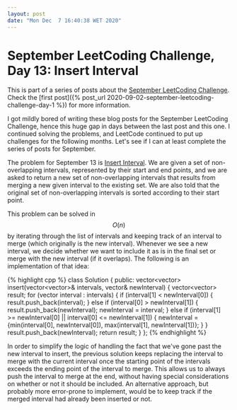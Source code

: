 ```yaml
---
layout: post
date: "Mon Dec  7 16:40:38 WET 2020"
---
```


# September LeetCoding Challenge, Day 13: Insert Interval

<div class="message" markdown="1">

This is part of a series of posts about the [September LeetCoding
Challenge][september-challenge]. Check the [first post]({% post_url
2020-09-02-september-leetcoding-challenge-day-1 %}) for more information.

</div>

I got mildly bored of writing these blog posts for the September LeetCoding
Challenge, hence this huge gap in days between the last post and this one. I
continued solving the problems, and LeetCode continued to put up challenges for
the following months. Let's see if I can at least complete the series of posts
for September.

The problem for September 13 is [Insert Interval][problem]. We are given a set
of non-overlapping intervals, represented by their start and end points, and we
are asked to return a new set of non-overlapping intervals that results from
merging a new given interval to the existing set. We are also told that the
original set of non-overlapping intervals is sorted according to their start
point.

This problem can be solved in $$O(n)$$ by iterating through the list of
intervals and keeping track of an interval to merge (which originally is the new
interval). Whenever we see a new interval, we decide whether we want to include
it as is in the final set or merge with the new interval (if it overlaps). The
following is an implementation of that idea:

{% highlight cpp %}
class Solution {
public:
  vector<vector<int>>
  insert(vector<vector<int>>& intervals, vector<int>& newInterval) {
    vector<vector<int>> result;
    for (vector<int> interval : intervals) {
      if (interval[1] < newInterval[0]) {
        result.push_back(interval);
      } else if (interval[0] > newInterval[1]) {
        result.push_back(newInterval);
        newInterval = interval;
      } else if (interval[1] >= newInterval[0] ||
                 interval[0] <= newInterval[1]) {
        newInterval = {min(interval[0], newInterval[0]),
                       max(interval[1], newInterval[1])};
      }
    }
    result.push_back(newInterval);
    return result;
  }
};
{% endhighlight %}

In order to simplify the logic of handling the fact that we've gone past the new
interval to insert, the previous solution keeps replacing the interval to merge
with the current interval once the starting point of the intervals exceeds the
ending point of the interval to merge. This allows us to always push the
interval to merge at the end, without having special considerations on whether
or not it should be included. An alternative approach, but probably more
error-prone to implement, would be to keep track if the merged interval had
already been inserted or not.

[problem]: https://leetcode.com/problems/insert-interval/
[september-challenge]: https://leetcode.com/explore/challenge/card/september-leetcoding-challenge/
